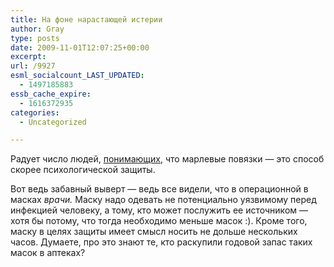 ```yaml
---
title: На фоне нарастающей истерии
author: Gray
type: posts
date: 2009-11-01T12:07:25+00:00
excerpt:
url: /9927
esml_socialcount_LAST_UPDATED:
  - 1497185883
essb_cache_expire:
  - 1616372935
categories:
  - Uncategorized

---
```








Радует число людей, [понимающих][1], что марлевые повязки &#8212; это способ скорее психологической защиты.

Вот ведь забавный выверт &#8212; ведь все видели, что в операционной в масках _врачи._ Маску надо одевать не потенциально уязвимому перед инфекцией человеку, а тому, кто может послужить ее источником &#8212; хотя бы потому, что тогда необходимо меньше масок :). Кроме того, маску в целях защиты имеет смысл носить не дольше нескольких часов. Думаете, про это знают те, кто раскупили годовой запас таких масок в аптеках?

 [1]: http://pashyrey.livejournal.com/492025.html